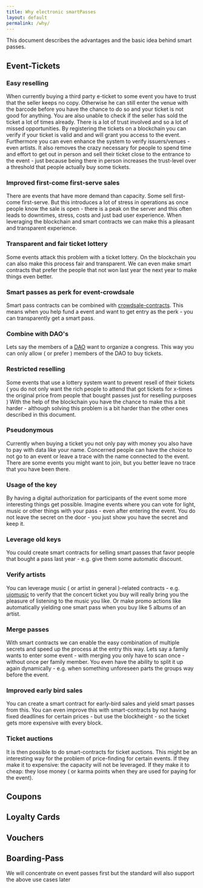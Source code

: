 ```yaml
---
title: Why electronic smartPasses
layout: default
permalink: /why/
---
```



This document describes the advantages and the basic idea behind smart passes.


Event-Tickets
-------------

### Easy reselling

When currently buying a third party e-ticket to some event you have to trust that the seller keeps no copy. Otherwise  he can still enter the venue with the barcode before you have the chance to do so and your ticket is not good for anything. You are also unable to check if the seller has sold the ticket a lot of times already. There is a lot of trust involved and so a lot of missed opportunities. By registering the tickets on a blockchain you can verify if your ticket is valid and and will grant you access to the event. Furthermore you can even enhance the system to verify issuers/venues - even artists. It also removes the crazy necessary for people to spend time and effort to get out in person and sell their ticket close to the entrance to the event - just because being there in person increases the trust-level over a threshold that people actually buy some tickets.

### Improved first-come first-serve sales

There are events that have more demand than capacity. Some sell first-come first-serve. But this introduces a lot of stress in operations as once people know the sale is open - there is a peak on the server and this often leads to downtimes, stress, costs and just bad user experience. When leveraging the blockchain and smart contracts we can make this a pleasant and transparent experience.

### Transparent and fair ticket lottery

Some events attack this problem with a ticket lottery. On the blockchain you can also make this process fair and transparent. We can even make smart contracts that prefer the people that not won last year the next year to make things even better.

### Smart passes as perk for event-crowdsale

Smart pass contracts can be combined with [crowdsale-contracts](https://www.ethereum.org/crowdsale). This means when you help fund a event and want to get entry as the perk - you can transparently get a smart pass.

### Combine with DAO's

Lets say the members of a <a href="https://www.ethereum.org/dao">DAO</a> want to organize a congress. This way you can only allow ( or prefer ) members of the DAO to buy tickets.

### Restricted reselling

Some events that use a lottery system want to prevent resell of their tickets ( you do not only want the rich people to attend that got tickets for x-times the original price from people that bought passes just for reselling purposes ) With the help of the blockchain you have the chance to make this a bit harder - although solving this problem is a bit harder than the other ones described in this document.

### Pseudonymous

Currently when buying a ticket you not only pay with money you also have to pay with data like your name. Concerned people can have the choice to not go to an event or leave a trace with the name connected to the event. There are some events you might want to join, but you better leave no trace that you have been there.

### Usage of the key

By having a digital authorization for participants of the event some more interesting things get possible. Imagine events where you can vote for light, music or other things with your pass - even after entering the event. You do not leave the secret on the door - you just show you have the secret and keep it.

### Leverage old keys

You could create smart contracts for selling smart passes that favor people that bought a pass last year - e.g. give them some automatic discount.

### Verify artists

You can leverage music ( or artist in general )-related contracts - e.g. [ujomusic](http://ujomusic.com/) to verify that the concert ticket you buy will really bring you the pleasure of listening to the music you like. Or make promo actions like automatically yielding one smart pass when you buy like 5 albums of an artist.

### Merge passes

With smart contracts we can enable the easy combination of multiple secrets and speed up the process at the entry this way. Lets say a family wants to enter some event - with merging you only have to scan once - without once per family member. You even have the ability to split it up again dynamically - e.g. when something unforeseen parts the groups way before the event.

### Improved early bird sales

You can create a smart contract for early-bird sales and yield smart passes from this. You can even improve this with smart-contracts by not having fixed deadlines for certain prices - but use the blockheight - so the ticket gets more expensive with every block.

### Ticket auctions

It is then possible to do smart-contracts for ticket auctions.  This might be an interesting way for the problem of price-finding for certain events. If they make it to expensive: the capacity will not be leveraged. If they make it to cheap: they lose money ( or karma points when they are used for paying for the event).

Coupons
-------

Loyalty Cards
-------------

Vouchers
--------

Boarding-Pass
-------------

We will concentrate on event passes first but the standard will also support the above use cases later
